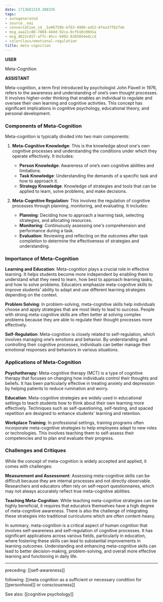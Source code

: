 ```yaml
---
date: 1713681319.388336
tags:
- autogenerated
- source__oai
- conversation_id__5a96759b-bf83-4908-a452-6fea37f62fde
- msg_aaa21c88-7804-44dd-92ca-0cfb10c89d1a
- msg_d622c857-affc-45cc-b092-82850d4edccd
- colorclass/emotional-regulation
title: meta-cognition
---
```


**USER**

Meta-Cognition


**ASSISTANT**

Meta-cognition, a term first introduced by psychologist John Flavell in 1976, refers to the awareness and understanding of one’s own thought processes. It involves higher-order thinking that enables an individual to regulate and oversee their own learning and cognitive activities. This concept has significant implications in cognitive psychology, educational theory, and personal development.

### Components of Meta-Cognition

Meta-cognition is typically divided into two main components:

1. **Meta-Cognitive Knowledge**: This is the knowledge about one's own cognitive processes and understanding the conditions under which they operate effectively. It includes:
   - **Person Knowledge**: Awareness of one’s own cognitive abilities and limitations.
   - **Task Knowledge**: Understanding the demands of a specific task and how to approach it.
   - **Strategy Knowledge**: Knowledge of strategies and tools that can be applied to learn, solve problems, and make decisions.

2. **Meta-Cognitive Regulation**: This involves the regulation of cognitive processes through planning, monitoring, and evaluating. It includes:
   - **Planning**: Deciding how to approach a learning task, selecting strategies, and allocating resources.
   - **Monitoring**: Continuously assessing one's comprehension and performance during a task.
   - **Evaluation**: Reviewing and reflecting on the outcomes after task completion to determine the effectiveness of strategies and understanding.

### Importance of Meta-Cognition

**Learning and Education**: Meta-cognition plays a crucial role in effective learning. It helps students become more independent by enabling them to understand what they need to learn, how best to approach learning tasks, and how to solve problems. Educators emphasize meta-cognitive skills to improve students' ability to adapt and use different learning strategies depending on the context.

**Problem Solving**: In problem-solving, meta-cognitive skills help individuals choose and apply strategies that are most likely to lead to success. People with strong meta-cognitive skills are often better at solving complex problems because they are able to regulate their thought processes more effectively.

**Self-Regulation**: Meta-cognition is closely related to self-regulation, which involves managing one’s emotions and behavior. By understanding and controlling their cognitive processes, individuals can better manage their emotional responses and behaviors in various situations.

### Applications of Meta-Cognition

**Psychotherapy**: Meta-cognitive therapy (MCT) is a type of cognitive therapy that focuses on changing how individuals control their thoughts and beliefs. It has been particularly effective in treating anxiety and depression by helping patients to reduce rumination and worry.

**Education**: Meta-cognitive strategies are widely used in educational settings to teach students how to think about their own learning more effectively. Techniques such as self-questioning, self-testing, and spaced repetition are designed to enhance students' learning and retention.

**Workplace Training**: In professional settings, training programs often incorporate meta-cognitive strategies to help employees adapt to new roles or technologies. This involves teaching them to self-assess their competencies and to plan and evaluate their progress.

### Challenges and Critiques

While the concept of meta-cognition is widely accepted and applied, it comes with challenges:

**Measurement and Assessment**: Assessing meta-cognitive skills can be difficult because they are internal processes and not directly observable. Researchers and educators often rely on self-report questionnaires, which may not always accurately reflect true meta-cognitive abilities.

**Teaching Meta-Cognition**: While teaching meta-cognitive strategies can be highly beneficial, it requires that educators themselves have a high degree of meta-cognitive awareness. There is also the challenge of integrating these strategies into traditional curriculums which are often content-heavy.

In summary, meta-cognition is a critical aspect of human cognition that involves self-awareness and self-regulation of cognitive processes. It has significant applications across various fields, particularly in education, where fostering these skills can lead to substantial improvements in learning outcomes. Understanding and enhancing meta-cognitive skills can lead to better decision-making, problem-solving, and overall more effective learning and functioning in daily life.


---

preceding: [[self-awareness]]  


following: [[meta cognition as a sufficient or necessary condition for [[personhood]] or consciousness]]

See also: [[cognitive psychology]]